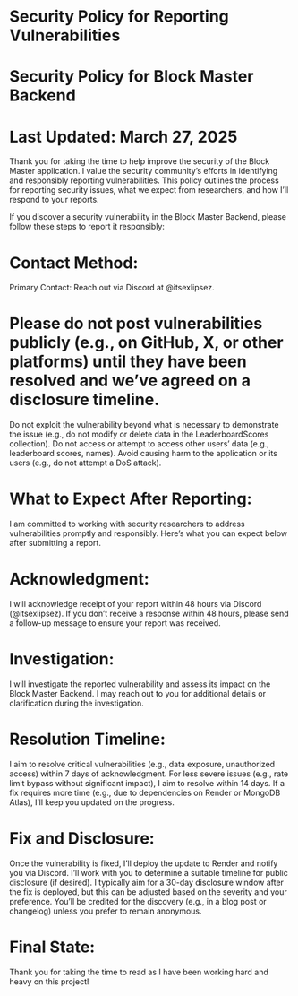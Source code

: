# Security Policy for Reporting Vulnerabilities
# Security Policy for Block Master Backend
# Last Updated: March 27, 2025

Thank you for taking the time to help improve the security of the Block Master application. 
I value the security community’s efforts in identifying and responsibly reporting vulnerabilities. 
This policy outlines the process for reporting security issues, what we expect from researchers, and how I’ll respond to your reports.

If you discover a security vulnerability in the Block Master Backend, please follow these steps to report it responsibly:

# Contact Method:
Primary Contact: Reach out via Discord at @itsexlipsez.

# Please do not post vulnerabilities publicly (e.g., on GitHub, X, or other platforms) until they have been resolved and we’ve agreed on a disclosure timeline.

Do not exploit the vulnerability beyond what is necessary to demonstrate the issue (e.g., do not modify or delete data in the LeaderboardScores collection).
Do not access or attempt to access other users’ data (e.g., leaderboard scores, names).
Avoid causing harm to the application or its users (e.g., do not attempt a DoS attack).

# What to Expect After Reporting:
I am committed to working with security researchers to address vulnerabilities promptly and responsibly. Here’s what you can expect below after submitting a report.

# Acknowledgment:
I will acknowledge receipt of your report within 48 hours via Discord (@itsexlipsez).
If you don’t receive a response within 48 hours, please send a follow-up message to ensure your report was received.

# Investigation:
I will investigate the reported vulnerability and assess its impact on the Block Master Backend.
I may reach out to you for additional details or clarification during the investigation.

# Resolution Timeline:
I aim to resolve critical vulnerabilities (e.g., data exposure, unauthorized access) within 7 days of acknowledgment.
For less severe issues (e.g., rate limit bypass without significant impact), I aim to resolve within 14 days.
If a fix requires more time (e.g., due to dependencies on Render or MongoDB Atlas), I’ll keep you updated on the progress.

# Fix and Disclosure:
Once the vulnerability is fixed, I’ll deploy the update to Render and notify you via Discord.
I’ll work with you to determine a suitable timeline for public disclosure (if desired). I typically aim for a 30-day disclosure window after the fix is deployed, but this can be adjusted based on the severity and your preference.
You’ll be credited for the discovery (e.g., in a blog post or changelog) unless you prefer to remain anonymous.

# Final State:
Thank you for taking the time to read as I have been working hard and heavy on this project!
